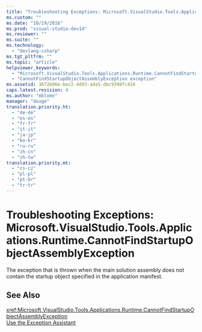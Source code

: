 ```yaml
---
title: "Troubleshooting Exceptions: Microsoft.VisualStudio.Tools.Applications.Runtime.CannotFindStartupObjectAssemblyException | testtitle"
ms.custom: ""
ms.date: "10/19/2016"
ms.prod: "visual-studio-dev14"
ms.reviewer: ""
ms.suite: ""
ms.technology: 
  - "devlang-csharp"
ms.tgt_pltfrm: ""
ms.topic: "article"
helpviewer_keywords: 
  - "Microsoft.VisualStudio.Tools.Applications.Runtime.CannotFindStartupObjectAssemblyException exception"
  - "CannotFindStartupObjectAssemblyException exception"
ms.assetid: 3672b06e-bec2-4d93-ada5-dbc9398fc416
caps.latest.revision: 4
ms.author: "mblome"
manager: "douge"
translation.priority.ht: 
  - "de-de"
  - "es-es"
  - "fr-fr"
  - "it-it"
  - "ja-jp"
  - "ko-kr"
  - "ru-ru"
  - "zh-cn"
  - "zh-tw"
translation.priority.mt: 
  - "cs-cz"
  - "pl-pl"
  - "pt-br"
  - "tr-tr"
---
```

# Troubleshooting Exceptions: Microsoft.VisualStudio.Tools.Applications.Runtime.CannotFindStartupObjectAssemblyException
The exception that is thrown when the main solution assembly does not contain the startup object specified in the application manifest.  
  
## See Also  
 <xref:Microsoft.VisualStudio.Tools.Applications.Runtime.CannotFindStartupObjectAssemblyException>   
 [Use the Exception Assistant](../Topic/How%20to:%20Use%20the%20Exception%20Assistant.md)